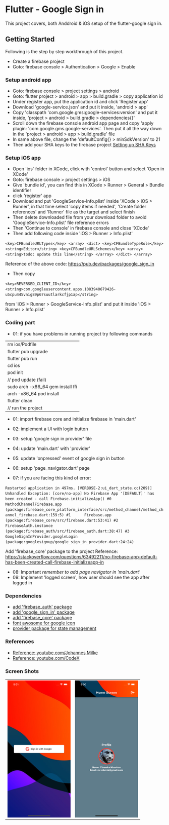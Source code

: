 # Flutter - Google Sign in

This project covers, both Anddroid & iOS setup of the flutter-google sign in.

## Getting Started

Following is the step by step workthrough of this project.

- Create a firebase project
- Goto: firebase console > Authentication > Google > Enable 

### Setup android app
- Goto: firebase console > project settings > android 
- Goto: flutter project > android > app > build.gradle > copy application id
- Under register app, put the application id and click 'Register app'
- Download 'google-service.json' and put it inside, 'android > app'
- Copy 'classpath 'com.google.gms:google-services:version' and put it inside, 'project > android > build.gradle > dependencies{}'
- Scroll down the firebase console android app page and copy 'apply plugin: 'com.google.gms.google-services'. Then put it all the way down in the 'project > android > app > build.gradle' file
- In same above file, change the 'defaultConfig{} > minSdkVersion' to 21
- Then add your SHA keys to the firebase project [Setting up SHA Keys](https://developers.google.com/android/guides/client-auth)         

### Setup iOS app
- Open 'ios' folder in XCode, click with 'control' button and select 'Open in XCode'
- Goto: firebase console > project settings > iOS 
- Give 'bundle id', you can find this in XCode >  Runner > General > Bundle identifier
- click 'register' app
- Download and put 'GoogleService-Info.plist' inside 'XCode > iOS > Runner', in that time select 'copy items if needed', 'Create folder references' and 'Runner' file as the target and select finish
- Then delete downloaded file from your download folder to avoid 'GoogleService-Info.plist' file reference errors  
- Then 'Continue to console' in firebase console and close 'XCode'
- Then add following code inside 'iOS > Runner > Info.plist'

`
<key>CFBundleURLTypes</key>
<array>
	<dict>
		<key>CFBundleTypeRole</key>
		<string>Editor</string>
		<key>CFBundleURLSchemes</key>
		<array>
			<string>todo: update this line</string>
		</array>
	</dict>
</array>
`

Reference of the above code: https://pub.dev/packages/google_sign_in

- Then copy 

`
<key>REVERSED_CLIENT_ID</key>
<string>com.googleusercontent.apps.1083940679426-u5cpu445vnig89p67suutlarkcfjp1ap</string>
`

from 'iOS > Runner > GoogleService-Info.plist' and put it inside 'iOS > Runner > Info.plist'


### Coding part
- 01: if you have problems in running project try following commands

<table>
	<tr>
    	<td>rm ios/Podfile</td>
  	</tr>
  	<tr>
    	<td>flutter pub upgrade</td>
  	</tr>
    <tr>
    	<td>flutter pub run</td>
  	</tr>
    <tr>
    	<td>cd ios</td>
  	</tr>
    <tr>
    	<td>pod init</td>
  	</tr>
	<tr>
    	<td>// pod update (fail)</td>
  	</tr>
    <tr>
    	<td>sudo arch -x86_64 gem install ffi</td>
  	</tr>
	<tr>
    	<td>arch -x86_64 pod install</td>
  	</tr>
	<tr>
    	<td>flutter clean</td>
  	</tr>
	<tr>
    	<td>// run the project</td>
  	</tr>
</table>

- 01: import firebase core and initialize firebase in 'main.dart' 
- 02: implement a UI with login button
- 03: setup 'google sign in provider' file
- 04: update 'main.dart' with 'provider'
- 05: update 'onpressed' event of google sign in button
- 06: setup 'page_navigator.dart' page

- 07: if you are facing this kind of error:

`
Restarted application in 497ms.
[VERBOSE-2:ui_dart_state.cc(209)] Unhandled Exception: [core/no-app] No Firebase App '[DEFAULT]' has been created - call Firebase.initializeApp()
#0      MethodChannelFirebase.app (package:firebase_core_platform_interface/src/method_channel/method_channel_firebase.dart:159:5)
#1      Firebase.app (package:firebase_core/src/firebase.dart:53:41)
#2      FirebaseAuth.instance (package:firebase_auth/src/firebase_auth.dart:38:47)
#3      GoogleSignInProvider.googleLogin (package:googlesignup/google_sign_in_provider.dart:24:24)
`

Add 'firebase_core' package to the project
Reference: https://stackoverflow.com/questions/63492211/no-firebase-app-default-has-been-created-call-firebase-initializeapp-in

- 08: Important *remember to add page navigator in 'main.dart'*  
- 09: Implement 'logged screen', how user should see the app after logged in

### Dependencies
- [add 'firebase_auth' package](https://pub.dev/packages/firebase_auth) 
- [add 'google_sign_in' package](https://pub.dev/packages/google_sign_in)
- [add 'firebase_core' package](https://pub.dev/packages/firebase_core)
- [font awosome for google icon](https://pub.dev/packages/font_awesome_flutter)
- [provider package for state management](https://pub.dev/packages/provider)

### References
- [Reference: youtube.com/Johannes Milke](https://www.youtube.com/watch?v=1k-gITZA9CI&t=2s)
- [Reference: youtube.com/CodeX](url)

### Screen Shots
<table>
    <tr>
        <td> <img src="./assets/images/sign_in.png" alt="text" width="200"/> </td>
        <td> <img src="./assets/images/logged_in.png" alt="text" width="200"/> </td>
    </tr>
</table>
